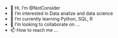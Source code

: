 - 👋 Hi, I’m @NotConsider
- 👀 I’m interested in Data analize and data science
- 🌱 I’m currently learning Python, SQL, R
- 💞️ I’m looking to collaborate on ...
- 📫 How to reach me ...

<!---
NotConsider/NotConsider is a ✨ special ✨ repository because its `README.md` (this file) appears on your GitHub profile.
You can click the Preview link to take a look at your changes.
--->
